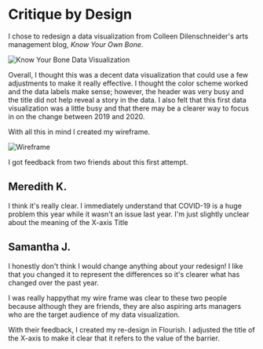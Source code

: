 
# Critique by Design

I chose to redesign a data visualization from Colleen Dilenschneider's arts management blog, *Know Your Own Bone*. 

![Know Your Bone Data Visualization](https://user-images.githubusercontent.com/73760381/99205276-1668cd00-2786-11eb-8bd8-77d75bcaad28.png) 

Overall, I thought this was a decent data visualization that could use a few adjustments to make it really effective. I thought the color scheme worked and the data labels make sense; however, the header was very busy and the title did not help reveal a story in the data. I also felt that this first data visualization was a little busy and that there may be a clearer way to focus in on the change between 2019 and 2020. 

With all this in mind I created my wireframe.

![Wireframe](https://user-images.githubusercontent.com/73760381/99205645-2634e100-2787-11eb-910e-57e8999d55cb.jpg)

I got feedback from two friends about this first attempt. 

Meredith K. 
--------------------------
I think it's really clear. I immediately understand that COVID-19 is a huge problem this year while it wasn't an issue last year. I'm just slightly unclear about the meaning of the X-axis Title

Samantha J.
-------------------------
I honestly don't think I would change anything about your redesign! I like that you changed it to represent the differences so it's clearer what has changed over the past year.

I was really happythat my wire frame was clear to these two people because although they are friends, they are also aspiring arts managers who are the target audience of my data visualization. 

With their feedback, I created my re-design in Flourish. I adjusted the title of the X-axis to make it clear that it refers to the value of the barrier. 

<div class="flourish-embed flourish-chart" data-src="visualisation/4357388"><script src="https://public.flourish.studio/resources/embed.js"></script></div>
